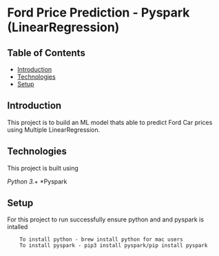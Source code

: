 # Ford Price Prediction - Pyspark (LinearRegression)

## Table of Contents
* [Introduction](#Introduction)
* [Technologies](#technologies)
* [Setup](#setup)

## Introduction
This project is to build an ML model thats able to predict Ford Car prices using Multiple LinearRegression.


## Technologies
This project is built using 

*Python 3.*+
*Pyspark

## Setup 
For this project to run successfully ensure python and and pyspark is intalled
```
    To install python - brew install python for mac users
    To install pyspark - pip3 install pyspark/pip install pyspark
```